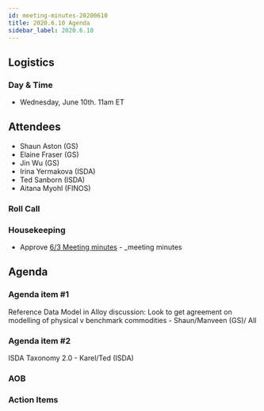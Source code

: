 ```yaml
---
id: meeting-minutes-20200610
title: 2020.6.10 Agenda
sidebar_label: 2020.6.10
---
```


## Logistics
### Day & Time
* Wednesday, June 10th. 11am ET

## Attendees
* Shaun Aston (GS)
* Elaine Fraser (GS)
* Jin Wu (GS)
* Irina Yermakova (ISDA)
* Ted Sanborn (ISDA)
* Aitana Myohl (FINOS)


### Roll Call

### Housekeeping
* Approve [6/3 Meeting minutes](https://github.com/finos/alloy/blob/master/meeting-minutes/commodities-ref-data-wg/2020.6.3-commod-wg-meeting.md) - _meeting minutes 

## Agenda

### Agenda item #1
Reference Data Model in Alloy discussion: Look to get agreement on modelling of physical v benchmark commodities - Shaun/Manveen (GS)/ All

### Agenda item #2
ISDA Taxonomy 2.0 - Karel/Ted (ISDA)

### AOB

### Action Items
